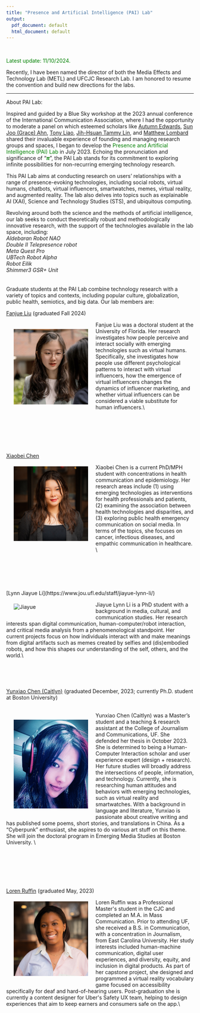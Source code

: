 ```yaml
---
title: "Presence and Artificial Intelligence (PAI) Lab"
output:
  pdf_document: default
  html_document: default
---
```



&nbsp;

<font color="green">Latest update: 11/10/2024.</font>

Recently, I have been named the director of both the Media Effects and Technology Lab (METL) and UFCJC Research Lab. I am honored to resume the convention and build new directions for the labs. 

---

About PAI Lab: 

Inspired and guided by a Blue Sky workshop at the 2023 annual conference of the International Communication Association, where I had the opportunity to moderate a panel on which esteemed scholars like [Autumn Edwards](https://wmich.edu/communication/directory/edwards), [Sun Joo (Grace) Ahn](https://grady.uga.edu/faculty/sun-joo-grace-ahn/), [Tony Liao](https://dot.egr.uh.edu/departments/ilt/people/faculty/liao-tony), [Jih-Hsuan Tammy Lin](https://drtammylin.com/), and [Matthew Lombard](https://klein.temple.edu/directory/matthew-lombard-lombard) shared their invaluable experience of founding and managing research groups and spaces, I began to develop the <font color="green">Presence and Artificial Intelligence (PAI) Lab</font> in July 2023. Echoing the pronunciation and significance of “<font color="green">***π***</font>”, the PAI Lab stands for its commitment to exploring infinite possibilities for non-recurring emerging technology research.

This PAI Lab aims at conducting research on users’ relationships with a range of presence-evoking technologies, including social robots, virtual humans, chatbots, virtual influencers, smartwatches, memes, virtual reality, and augmented reality. The lab also delves into topics such as explainable AI (XAI), Science and Technology Studies (STS), and ubiquitous computing. 

Revolving around both the science and the methods of artificial intelligence, our lab seeks to conduct theoretically robust and methodologically innovative research, with the support of the technologies available in the lab space, including:\
*Aldebaran Robot NAO*\
*Double II Telepresence robot*\
*Meta Quest Pro*\
*UBTech Robot Alpha*\
*Robot Eilik*\
*Shimmer3 GSR+ Unit*\
\
\
Graduate students at the PAI Lab combine technology research with a variety of topics and contexts, including popular culture, globalization, public health, semiotics, and big data. Our lab members are:
<br>

[Fanjue Liu](https://www.fanjueliu.com/) (graduated Fall 2024)

<img src="images/fanjue.JPG" alt="Fanjue" style="width: 200px; float: left; padding: 20px;"/>

Fanjue Liu was a doctoral student at the University of Florida. Her research investigates how people perceive and interact socially with emerging technologies such as virtual humans. Specifically, she investigates how people use different psychological patterns to interact with virtual influencers, how the emergence of virtual influencers changes the dynamics of influencer marketing, and whether virtual influencers can be considered a viable substitute for human influencers.\

<br>
<br>
<br>
<br>
<br>

[Xiaobei Chen](https://www.linkedin.com/in/xiaobei-chen/)
<br>
<img src="images/xiaobei.JPG" alt="Xiaobei" style="width: 200px; float: left; padding: 20px;"/>

Xiaobei Chen is a current PhD/MPH student with concentrations in health communication and epidemiology.  Her research areas include (1) using emerging technologies as interventions for health professionals and patients, (2) examining the association between health technologies and disparities, and (3) exploring public health emergency communication on social media.  In terms of the topics, she focuses on cancer, infectious diseases, and empathic communication in healthcare. \

<br>
<br>
<br>
<br>
<br>
[Lynn Jiayue Li](https://www.jou.ufl.edu/staff/jiayue-lynn-li/)
<br>
<img src="images/jiayue.JPG" alt="Jiayue" style="width: 200px; float: left; padding: 20px;"/>

Jiayue Lynn Li is a PhD student with a background in media, cultural, and communication studies. Her research interests span digital communication, human-computer/robot interaction, and critical media analysis from a phenomenological standpoint. Her current projects focus on how individuals interact with and make meanings from digital artifacts such as memes created by selfies and (dis)embodied robots, and how this shapes our understanding of the self, others, and the world.\

<br>
<br>
<br>

[Yunxiao Chen (Caitlyn)](https://www.linkedin.com/in/yunxiao-caitlyn-chen-133413178/) (graduated December, 2023; currently Ph.D. student at Boston University)
<br>
<br>

<img src="images/yunxiao.JPG" alt="Yunxiao" style="width: 200px; float: left; padding: 20px;"/>

Yunxiao Chen (Caitlyn) was a Master’s student and a teaching & research assistant at the College of Journalism and Communications, UF. She defended her thesis in October 2023. She is determined to being a Human-Computer Interaction scholar and user experience expert (design + research). Her future studies will broadly address the intersections of people, information, and technology. Currently, she is researching human attitudes and behaviors with emerging technologies, such as virtual reality and smartwatches. With a background in language and literature, Yunxiao is passionate about creative writing and has published some poems, short stories, and translations in China. As a “Cyberpunk” enthusiast, she aspires to do various art stuff on this theme. She will join the doctoral program in Emerging Media Studies at Boston University. \

<br>
<br>
<br>
<br>
<br>

[Loren Ruffin](https://www.linkedin.com/in/loren-ruffin/) (graduated May, 2023)
<br>
<img src="images/LorenRuffin_CJCHeadshot.JPG" alt="Loren" style="width: 200px; float: left; padding: 20px;"/>

Loren Ruffin was a Professional Master's student in the CJC and completed an M.A. in Mass Communication. Prior to attending UF, she received a B.S. in Communication, with a concentration in Journalism, from East Carolina University. Her study interests included human-machine communication, digital user experiences, and diversity, equity, and inclusion in digital products. As part of her capstone project, she designed and programmed a virtual reality vocabulary game focused on accessibility specifically for deaf and hard-of-hearing users. Post-graduation she is currently a content designer for Uber's Safety UX team, helping to design experiences that aim to keep earners and consumers safe on the app.\



